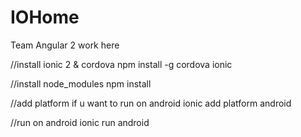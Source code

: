 # IOHome
Team Angular 2 work here

//install ionic 2 & cordova
npm install -g cordova ionic

//install node_modules
npm install

//add platform if u want to run on android
ionic add platform android

//run on android
ionic run android
